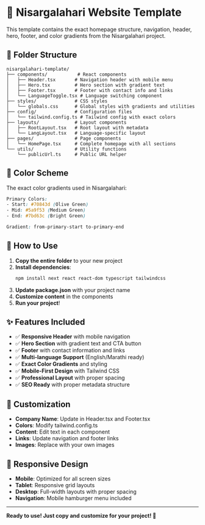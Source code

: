 # 🎨 Nisargalahari Website Template

This template contains the exact homepage structure, navigation, header, hero, footer, and color gradients from the Nisargalahari project.

## 📁 Folder Structure

```
nisargalahari-template/
├── components/           # React components
│   ├── Header.tsx       # Navigation header with mobile menu
│   ├── Hero.tsx         # Hero section with gradient text
│   ├── Footer.tsx       # Footer with contact info and links
│   └── LanguageToggle.tsx # Language switching component
├── styles/              # CSS styles
│   └── globals.css      # Global styles with gradients and utilities
├── config/              # Configuration files
│   └── tailwind.config.ts # Tailwind config with exact colors
├── layouts/             # Layout components
│   ├── RootLayout.tsx   # Root layout with metadata
│   └── LangLayout.tsx   # Language-specific layout
├── pages/               # Page components
│   └── HomePage.tsx     # Complete homepage with all sections
└── utils/               # Utility functions
    └── publicUrl.ts     # Public URL helper
```

## 🎨 Color Scheme

The exact color gradients used in Nisargalahari:

```css
Primary Colors:
- Start: #70843d (Olive Green)
- Mid: #5a9f53 (Medium Green)  
- End: #7bd63c (Bright Green)

Gradient: from-primary-start to-primary-end
```

## 🚀 How to Use

1. **Copy the entire folder** to your new project
2. **Install dependencies**:
   ```bash
   npm install next react react-dom typescript tailwindcss
   ```
3. **Update package.json** with your project name
4. **Customize content** in the components
5. **Run your project**!

## ✨ Features Included

- ✅ **Responsive Header** with mobile navigation
- ✅ **Hero Section** with gradient text and CTA button
- ✅ **Footer** with contact information and links
- ✅ **Multi-language Support** (English/Marathi ready)
- ✅ **Exact Color Gradients** and styling
- ✅ **Mobile-First Design** with Tailwind CSS
- ✅ **Professional Layout** with proper spacing
- ✅ **SEO Ready** with proper metadata structure

## 🔧 Customization

- **Company Name**: Update in Header.tsx and Footer.tsx
- **Colors**: Modify tailwind.config.ts
- **Content**: Edit text in each component
- **Links**: Update navigation and footer links
- **Images**: Replace with your own images

## 📱 Responsive Design

- **Mobile**: Optimized for all screen sizes
- **Tablet**: Responsive grid layouts
- **Desktop**: Full-width layouts with proper spacing
- **Navigation**: Mobile hamburger menu included

---

**Ready to use! Just copy and customize for your project! 🎉**
